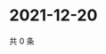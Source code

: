 # 2021-12-20

共 0 条

<!-- BEGIN WEIBO -->
<!-- 最后更新时间 Mon Dec 20 2021 18:17:08 GMT+0800 (China Standard Time) -->

<!-- END WEIBO -->
